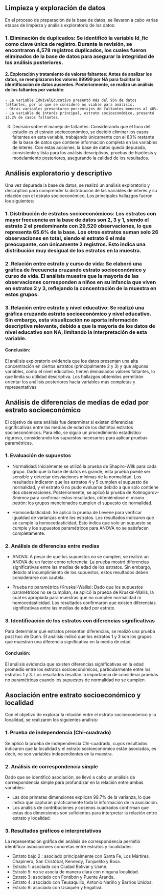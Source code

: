 ## Limpieza y exploración de datos
En el proceso de preparación de la base de datos, se llevaron a cabo varias etapas de limpieza y análisis exploratorio de los datos:

### 1. Eliminación de duplicados: Se identificó la variable Id_fic como clave única de registro. Durante la revisión, se encontraron 4,578 registros duplicados, los cuales fueron eliminados de la base de datos para asegurar la integridad de los análisis posteriores.

#### 2. Exploración y tratamiento de valores faltantes: Antes de analizar los datos, se reemplazaron los valores 99999 por NA para facilitar la identificación de datos ausentes. Posteriormente, se realizó un análisis de los faltantes por variable:
	- La variable IdNivelEducativo presentó más del 95% de datos faltantes, por lo que se consideró no viable para análisis.
	- Otras variables presentaron porcentajes de faltantes menores al 40%.
	- La variable de interés principal, estrato socioeconómico, presentó 13.2% de casos faltantes.

3. Decisión sobre el manejo de faltantes: Considerando que el foco del estudio es el estrato socioeconómico, se decidió eliminar los casos faltantes en esta variable, trabajando únicamente con el 80% restante de la base de datos que contiene información completa en las variables de interés.
Con estas acciones, la base de datos quedó depurada, consistente y lista para los análisis descriptivos, pruebas de hipótesis y modelamiento posteriores, asegurando la calidad de los resultados.

## Análisis exploratorio y descriptivo

Una vez depurada la base de datos, se realizó un análisis exploratorio y descriptivo para comprender la distribución de las variables de interés y su relación con el estrato socioeconómico. Los principales hallazgos fueron los siguientes:

### 1. Distribución de estratos socioeconómicos: Los estratos con mayor frecuencia en la base de datos son 2, 3 y 1, siendo el estrato 2 el predominante con 29,520 observaciones, lo que representa 65.6% de la base. Los otros estratos suman solo 26 observaciones en total, siendo el estrato 6 el más preocupante, con únicamente 2 registros. Esto indica una distribución muy desigual de los estratos en la muestra.

### 2. Relación entre estrato y curso de vida: Se elaboró una gráfica de frecuencia cruzando estrato socioeconómico y curso de vida. El análisis muestra que la mayoría de las observaciones corresponden a niños en su infancia que viven en estratos 2 y 3, reflejando la concentración de la muestra en estos grupos.

### 3. Relación entre estrato y nivel educativo: Se realizó una gráfica cruzando estrato socioeconómico y nivel educativo. Sin embargo, esta visualización no aporta información descriptiva relevante, debido a que la mayoría de los datos de nivel educativo son NA, limitando la interpretación de esta variable.

#### Conclusión:

El análisis exploratorio evidencia que los datos presentan una alta concentración en ciertos estratos (principalmente 2 y 3) y que algunas variables, como el nivel educativo, tienen demasiados valores faltantes, lo que limita su utilidad descriptiva. Los hallazgos obtenidos permitirán orientar los análisis posteriores hacia variables más completas y representativas


## Análisis de diferencias de medias de edad por estrato socioeconómico

El objetivo de este análisis fue determinar si existen diferencias significativas entre las medias de edad de los distintos estratos socioeconómicos. Para ello, se siguió un procedimiento estadístico riguroso, considerando los supuestos necesarios para aplicar pruebas paramétricas.

### 1. Evaluación de supuestos

- Normalidad: Inicialmente se utilizó la prueba de Shapiro-Wilk para cada grupo. Dado que la base de datos es grande, esta prueba puede ser sensible y detectar desviaciones mínimas de la normalidad. Los resultados indicaron que los estratos 4 y 5 cumplen el supuesto de normalidad, y el estrato 6 no pudo evaluarse debido a que solo contiene dos observaciones.
Posteriormente, se aplicó la prueba de Kolmogorov–Smirnov para confirmar estos resultados, obteniéndose el mismo patrón: los grupos mencionados cumplen el supuesto de normalidad.

- Homocedasticidad:
Se aplicó la prueba de Levene para verificar igualdad de varianzas entre los estratos. Los resultados indicaron que se cumple la homocedasticidad, Esto indica que solo un supuesto se cumple y los supuestos paramétricos para ANOVA no se satisfacen completamente.


### 2. Análisis de diferencias entre medias

- ANOVA: A pesar de que los supuestos no se cumplen, se realizó un ANOVA de un factor como referencia. La prueba mostró diferencias significativas entre las medias de edad de los estratos. Sin embargo, debido al incumplimiento de los supuestos, estos resultados deben considerarse con cautela.

- Prueba no paramétrica (Kruskal-Wallis): Dado que los supuestos paramétricos no se cumplían, se aplicó la prueba de Kruskal-Wallis, la cual es apropiada para muestras que no cumplen normalidad ni homocedasticidad. Los resultados confirmaron que existen diferencias significativas entre las medias de edad por estrato.


### 3. Identificación de los estratos con diferencias significativas

Para determinar qué estratos presentan diferencias, se realizó una prueba post hoc de Dunn. El análisis indicó que los estratos 1 y 3 son los grupos que muestran una diferencia significativa en la media de edad.

#### Conclusión:

El análisis evidencia que existen diferencias significativas en la edad promedio entre los estratos socioeconómicos, particularmente entre los estratos 1 y 3. Los resultados resaltan la importancia de considerar pruebas no paramétricas cuando los supuestos de normalidad no se cumplen.

## Asociación entre estrato socioeconómico y localidad

Con el objetivo de explorar la relación entre el estrato socioeconómico y la localidad, se realizaron los siguientes análisis:

### 1. Prueba de independencia (Chi-cuadrado)

Se aplicó la prueba de independencia Chi-cuadrado, cuyos resultados indicaron que la localidad y el estrato socioeconómico están asociadas, es decir, no son variables independientes en la muestra.

### 2. Análisis de correspondencia simple

Dado que se identificó asociación, se llevó a cabo un análisis de correspondencia simple para profundizar en la relación entre ambas variables:

- Las dos primeras dimensiones explican 99.7% de la varianza, lo que indica que capturan prácticamente toda la información de la asociación.
- Los análisis de contribuciones y cosenos cuadrados confirman que estas dos dimensiones son suficientes para interpretar la relación entre estrato y localidad.


### 3. Resultados gráficos e interpretativos
La representación gráfica del análisis de correspondencia permitió identificar asociaciones concretas entre estratos y localidades:
- Estrato bajo 2 : asociado principalmente con Santa Fe, Los Mártires, Chapinero, San Cristóbal, Kennedy, Tunjuelito y Bosa.
- Estrato 1: asociado con Ciudad Bolívar y Usme.
- Estrato 5: no se asocia de manera clara con ninguna localidad.
- Estrato 3: asociado con Fontibón y Puente Aranda.
- Estrato 4: asociado con Teusaquillo, Antonio Nariño y Barrios Unidos.
- Estrato 6: asociado con Usaquén y Engativá.

